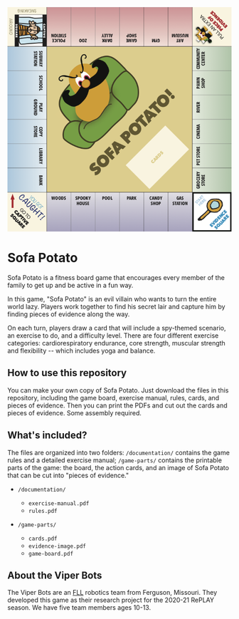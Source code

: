 ![Sofa Potato image](https://github.com/Viper-Bots/sofa-potato/blob/main/src/game-board-image.png)


Sofa Potato
===========

Sofa Potato is a fitness board game that encourages every member of the family to get up and be active in a fun way. 

In this game, "Sofa Potato" is an evil villain who wants to turn the entire world lazy. Players work together to find his secret lair and capture him by finding pieces of evidence along the way.

On each turn, players draw a card that will include a spy-themed scenario, an exercise to do, and a difficulty level. There are four different exercise categories: cardiorespiratory endurance, core strength, muscular strength and flexibility -- which includes yoga and balance.


How to use this repository
--------------------------

You can make your own copy of Sofa Potato. Just download the files in this repository, including the game board, exercise manual, rules, cards, and pieces of evidence. Then you can print the PDFs and cut out the cards and pieces of evidence. Some assembly required.


What's included?
----------------

The files are organized into two folders: `/documentation/` contains the game rules and a detailed exercise manual; `/game-parts/` contains the printable parts of the game: the board, the action cards, and an image of Sofa Potato that can be cut into "pieces of evidence."

* `/documentation/`
	- `exercise-manual.pdf`
	- `rules.pdf`

* `/game-parts/`
	- `cards.pdf`
	- `evidence-image.pdf`
	- `game-board.pdf`


About the Viper Bots
--------------------
The Viper Bots are an [FLL](https://firstlegoleague.org) robotics team from Ferguson, Missouri. They developed this game as their research project for the 2020-21 RePLAY season. We have five team members ages 10-13.


